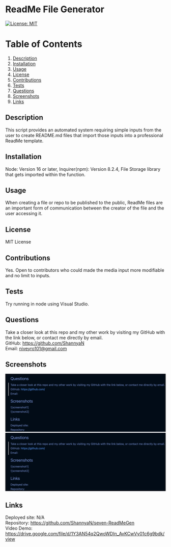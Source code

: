 # ReadMe File Generator  
[![License: MIT](https://img.shields.io/badge/License-MIT-yellow.svg)](https://opensource.org/licenses/MIT)  
  
 # Table of Contents  
   
1. [Description](#description)  
2. [Installation](#installation)  
3. [Usage](#usage)  
4. [License](#license)  
5. [Contributions](#contributions)  
6. [Tests](#tests)  
7. [Questions](#questions)  
8. [Screenshots](#screenshots)  
9. [Links](#links)  
## Description  
This script provides an automated system requiring simple inputs from the user to create README.md files that import those inputs into a professional ReadMe template.  
  
## Installation  
Node: Version 16 or later, Inquirer(npm): Version 8.2.4, File Storage library that gets imported within the function.  
  
## Usage  
When creating a file or repo to be published to the public, ReadMe files are an important form of communication between the creator of the file and the user accessing it.    
  
## License  
MIT License  
  
## Contributions  
Yes. Open to contributors who could made the media input more modifiable and no limit to inputs.    
   
## Tests   
Try running in node using Visual Studio.   
   
## Questions  
Take a closer look at this repo and my other work by visiting my GitHub with the link below, or contact me directly by email.  
GitHub: https://github.com/ShannyaN   
Email: niveyro101@gmail.com   
## Screenshots  
![screenshot1](images/templateBottom.png)  
![screenshot2](images/templateBottom.png)  
## Links  
Deployed site: N/A  
Repository: https://github.com/ShannyaN/seven-ReadMeGen  
Video Demo: https://drive.google.com/file/d/1Y3AN54q2QwoWDIn_AvKCwVy01c6g9bdk/view
